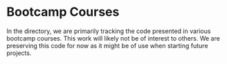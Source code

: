 # Bootcamp Courses

In the directory, we are primarily tracking the code presented in various bootcamp courses.
This work will likely not be of interest to others.
We are preserving this code for now as it might be of use
when starting future projects.

